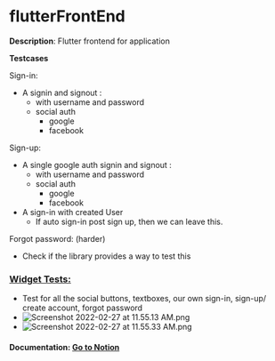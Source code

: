 # flutterFrontEnd
**Description**: Flutter frontend for application

**Testcases**

Sign-in:
- A signin and signout :
    - with username and password
    - social auth
        - google
        - facebook

Sign-up:

- A single google auth signin and signout :
    - with username and password
    - social auth
        - google
        - facebook
- A sign-in with created User
    - If auto sign-in post sign up, then we can leave this.
    

Forgot password: (harder)
- Check if the library provides a way to test this

### [Widget Tests:](https://docs.flutter.dev/testing#widget-tests)
- Test for all the social buttons, textboxes, our own sign-in, sign-up/ create account, forgot password
- ![Screenshot 2022-02-27 at 11.55.13 AM.png](https://s3-us-west-2.amazonaws.com/secure.notion-static.com/bb2486ca-1de8-4869-808a-5ed0feeb093c/Screenshot_2022-02-27_at_11.55.13_AM.png)
- ![Screenshot 2022-02-27 at 11.55.33 AM.png](https://s3-us-west-2.amazonaws.com/secure.notion-static.com/d925d865-eb9b-4760-b779-0a941b048710/Screenshot_2022-02-27_at_11.55.33_AM.png)



#### **Documentation**: [Go to Notion](https://www.notion.so/rupi-app/MVP-FrontEnd-398d29c25f3c44a5a712076c6990c804)
